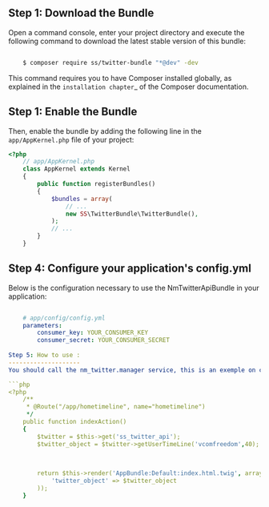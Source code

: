 Step 1: Download the Bundle
----------------------

Open a command console, enter your project directory and execute the
following command to download the latest stable version of this bundle:

```bash

    $ composer require ss/twitter-bundle "*@dev" -dev
```
This command requires you to have Composer installed globally, as explained
in the `installation chapter`_ of the Composer documentation.

Step 1: Enable the Bundle
--------------------

Then, enable the bundle by adding the following line in the ``app/AppKernel.php``
file of your project:

```php
<?php
    // app/AppKernel.php
    class AppKernel extends Kernel
    {
        public function registerBundles()
        {
            $bundles = array(
                // ...
                new SS\TwitterBundle\TwitterBundle(),
            );
            // ...
        }
    }
```
Step 4: Configure your application's config.yml
--------------------

Below is the configuration necessary to use the NmTwitterApiBundle
in your application:

```yaml

    # app/config/config.yml
    parameters:
        consumer_key: YOUR_CONSUMER_KEY
        consumer_secret: YOUR_CONSUMER_SECRET
        
Step 5: How to use :
--------------------
You should call the nm_twitter.manager service, this is an exemple on controller :

```php
<?php
    /**
     * @Route("/app/hometimeline", name="hometimeline")
     */
    public function indexAction()
    {
        $twitter = $this->get('ss_twitter_api');
        $twitter_object = $twitter->getUserTimeLine('vcomfreedom',40);

      
        
        return $this->render('AppBundle:Default:index.html.twig', array(
            'twitter_object' => $twitter_object
        ));
    }
```
